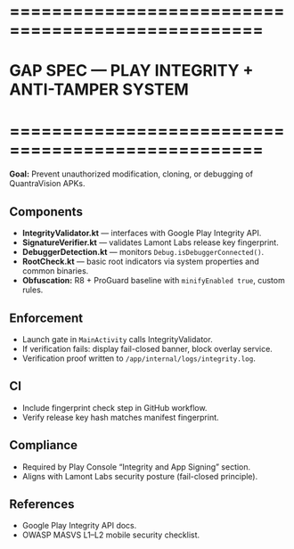 # ==================================================
# GAP SPEC — PLAY INTEGRITY + ANTI-TAMPER SYSTEM
# ==================================================
**Goal:** Prevent unauthorized modification, cloning, or debugging of QuantraVision APKs.

## Components
- **IntegrityValidator.kt** — interfaces with Google Play Integrity API.
- **SignatureVerifier.kt** — validates Lamont Labs release key fingerprint.
- **DebuggerDetection.kt** — monitors `Debug.isDebuggerConnected()`.
- **RootCheck.kt** — basic root indicators via system properties and common binaries.
- **Obfuscation:** R8 + ProGuard baseline with `minifyEnabled true`, custom rules.

## Enforcement
- Launch gate in `MainActivity` calls IntegrityValidator.
- If verification fails: display fail-closed banner, block overlay service.
- Verification proof written to `/app/internal/logs/integrity.log`.

## CI
- Include fingerprint check step in GitHub workflow.
- Verify release key hash matches manifest fingerprint.

## Compliance
- Required by Play Console “Integrity and App Signing” section.
- Aligns with Lamont Labs security posture (fail-closed principle).

## References
- Google Play Integrity API docs.
- OWASP MASVS L1–L2 mobile security checklist.
